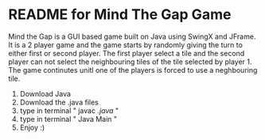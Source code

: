# README for Mind The Gap Game

Mind the Gap is a GUI based game built on Java using SwingX and JFrame. 
It is a 2 player game and the game starts by randomly giving the turn to either first or second player.
The first player select a tile and the second player can not select the neighbouring tiles of the tile selected by player 1.
The game continutes unitl one of the players is forced to use a neghbouring tile.

1. Download Java
2. Download the .java files
3. type in terminal " javac *.java* "
4. type in terminal " Java Main "
5. Enjoy :)

